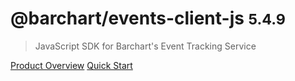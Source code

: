 # @barchart/events-client-js <small>5.4.9</small>

> JavaScript SDK for Barchart&#x27;s Event Tracking Service

[Product Overview](/content/product_overview)
[Quick Start](/content/quick_start)
